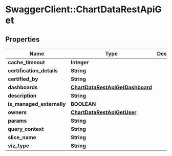 # SwaggerClient::ChartDataRestApiGet

## Properties
Name | Type | Description | Notes
------------ | ------------- | ------------- | -------------
**cache_timeout** | **Integer** |  | [optional] 
**certification_details** | **String** |  | [optional] 
**certified_by** | **String** |  | [optional] 
**dashboards** | [**ChartDataRestApiGetDashboard**](ChartDataRestApiGetDashboard.md) |  | [optional] 
**description** | **String** |  | [optional] 
**is_managed_externally** | **BOOLEAN** |  | [optional] 
**owners** | [**ChartDataRestApiGetUser**](ChartDataRestApiGetUser.md) |  | [optional] 
**params** | **String** |  | [optional] 
**query_context** | **String** |  | [optional] 
**slice_name** | **String** |  | [optional] 
**viz_type** | **String** |  | [optional] 

